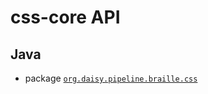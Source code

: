 # css-core API

## Java

- package <a href="java/org/daisy/pipeline/braille/css/" class="apidoc"><code>org.daisy.pipeline.braille.css</code></a>


<link rev="dp2:doc" href="./"/>
<link rel="rdf:type" href="http://www.daisy.org/ns/pipeline/apidoc"/>
